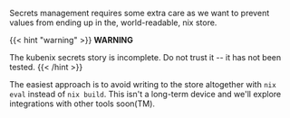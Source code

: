 Secrets management requires some extra care as we want to prevent values from
ending up in the, world-readable, nix store.

{{< hint "warning" >}}
**WARNING**

The kubenix secrets story is incomplete. Do not trust it -- it has not been tested.
{{< /hint >}}

The easiest approach is to avoid writing to the store altogether with `nix eval` instead of `nix build`.
This isn't a long-term device and we'll explore integrations with other tools soon(TM).
